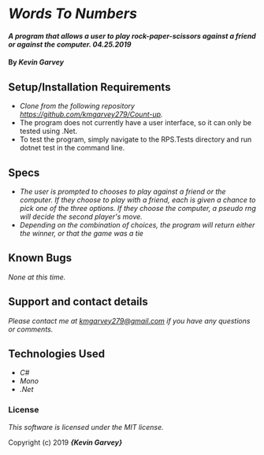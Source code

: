 # _Words To Numbers_

#### _A program that allows a user to play rock-paper-scissors against a friend or against the computer. 04.25.2019_

#### By _**Kevin Garvey**_

## Setup/Installation Requirements

- _Clone from the following repository https://github.com/kmgarvey279/Count-up._
- The program does not currently have a user interface, so it can only be tested using .Net.
- To test the program, simply navigate to the RPS.Tests directory and run dotnet test in the command line. 

## Specs

* _The user is prompted to chooses to play against a friend or the computer. If they choose to play with a friend, each is given a chance to pick one of the three options. If they choose the computer, a pseudo rng will decide the second player's move._
* _Depending on the combination of choices, the program will return either the winner, or that the game was a tie_

## Known Bugs

_None at this time._

## Support and contact details

_Please contact me at kmgarvey279@gmail.com if you have any questions or comments._

## Technologies Used

- _C#_
- _Mono_
- _.Net_

### License

_This software is licensed under the MIT license._

Copyright (c) 2019 **_{Kevin Garvey}_**
